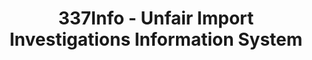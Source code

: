 ---
layout: default
bigquery: https://console.cloud.google.com/bigquery?p=patents-public-data&d=usitc_investigations&page=dataset&project=sheets-management-319211
citation: US International Trade Commission 337Info Unfair Import Investigations Information
  System
contributors: US International Trade Comission
cost: None
description: US International Trade Commission 337Info Unfair Import Investigations
  Information System contains data on investigations done under Section 337. Section
  337 declares the infringement of certain statutory intellectual property rights
  and other forms of unfair competition in import trade to be unlawful practices.
  Most Section 337 investigations involve allegations of patent or registered trademark
  infringement.
documentation: FAQ and tutorial available on the site
last_edit: 04/10/2022, 15:24:19
location: https://pubapps2.usitc.gov/337external/
maintained_by: US International Trade Comission
schema_fields:
- investigationType
- cafcAppeals
- trademarkNumbers
- teoProceedingInvolved
- teoIdIssueDate
- lastUpdated
- aljAssigned
- title
- actualStartDateEvidHear
- dateComplaintFiled
- patentNumbers
- finalDetNoViolation
- respondent
- patentNumber
- currentActiveALJ
- publication_number
- endDateMarkmanHearing
- copyrightNumbers
- investigationTermDate
- teoReliefGranted
- docketNo
- ouiiAttorney
- targetDate
- scheduledStartDateEvidHear
- issueDateOtherNonFinal
- dateCreated
- startDateMarkmanHearing
- invUnfairAct
- ouiiParticipation
- finalIdOnViolationDue
- internalRemand
- teoIdDueDate
- currentStatus
- dateOfPublicationFrNotice
- gcAttorney
- markmanHearing
- complainant
- scheduledEndDateEvidHear
- finalDetViolation
- finalIdOnViolationIssue
- actualEndDateEvidHear
- htsNumbers
- investigationNo
- id
shortname: unfair_import_investigations
tags:
- import
- legal
- trade
timeframe: 2008-2021 (prior to 2008 downloadable as a JSON file)
title: 337Info - Unfair Import Investigations Information System
uuid: 2721f5ec-e599-4890-9265-9706719fc71e
---